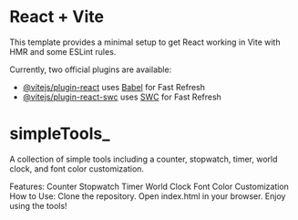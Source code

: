 # React + Vite

This template provides a minimal setup to get React working in Vite with HMR and some ESLint rules.

Currently, two official plugins are available:

- [@vitejs/plugin-react](https://github.com/vitejs/vite-plugin-react/blob/main/packages/plugin-react/README.md) uses [Babel](https://babeljs.io/) for Fast Refresh
- [@vitejs/plugin-react-swc](https://github.com/vitejs/vite-plugin-react-swc) uses [SWC](https://swc.rs/) for Fast Refresh
# simpleTools_

A collection of simple tools including a counter, stopwatch, timer, world clock, and font color customization.

Features:
Counter
Stopwatch
Timer
World Clock
Font Color Customization
How to Use:
Clone the repository.
Open index.html in your browser.
Enjoy using the tools!
